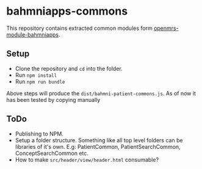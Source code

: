 # bahmniapps-commons
This repository contains extracted common modules form [openmrs-module-bahmniapps](https://github.com/Bahmni/openmrs-module-bahmniapps).

## Setup 
* Clone the repository and `cd` into the folder.
* Run `npm install`
* Run `npm run bundle`

Above steps will produce the `dist/bahmni-patient-commons.js`. As of now it has been tested by copying manually 

## ToDo
* Publishing to NPM.
* Setup a folder structure. Something like all top level folders can be libraries of it's own. E.g: PatientCommon, PatientSearchCommon, ConceptSearchCommon etc.
* How to make `src/header/view/header.html` consumable?
